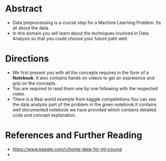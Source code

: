 # Abstract

* Data preprocessing is a crucial step for a Machine Learning Problem. Its all about the data.
* In this domain you will learn about the techniques involved in Data Analysis so that you could choose your future path well.

# Directions

* We first present you with all the concepts requires in the form of a **Notebook**. It also contains hands on videos to get an expreience and grip on the concepts.
* You are required to read them one by one following with the respected video.
* There is a Real world example from kaggle competetions.You can see the data analysis part of the problem in the given notebook.It contains well documented notebook we have provided which contains detailed code and concept explanation.

# References and Further Reading

* https://www.kaggle.com/c/home-data-for-ml-course
* 






